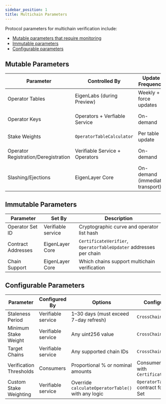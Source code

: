 ```yaml
---
sidebar_position: 1
title: Multichain Parameters
---
```


Protocol parameters for multichain verification include: 

* [Mutable parameters that require monitoring](#mutable-parameters)
* [Immutable parameters](#immutable-parameters)
* [Configurable parameters](#configurable-parameters)

## Mutable Parameters

| Parameter                            | Controlled By                  | Update Frequency                | Impact                            | Monitoring Event                                                          |
|--------------------------------------|--------------------------------|---------------------------------|-----------------------------------|---------------------------------------------------------------------------|
| Operator Tables                      | EigenLabs (during Preview)     | Weekly + force updates          | Certificate verification validity | `CertificateVerifier.StakeTableUpdated`                                   |
| Operator Keys                        | Operators + Verfiable Service  | On-demand                       | Certificate signature validation  | `KeyRegistrar.KeyRegistered/Deregistered`                                 |
| Stake Weights                        | `OperatorTableCalculator`      | Per table update                | Verification thresholds           | Custom events in your calculator                                          |
| Operator Registration/Deregistration | Verifiable Service + Operators | On-demand                       | Available Operators for tasks     | `AVSRegistrar.OperatorRegistered` and `AVSRegistrar.OperatorDeregistered` |
| Slashing/Ejections                   | EigenLayer Core                | On-demand (immediate transport) | Operator validity and weights     | `AllocationManager.OperatorSlashed`                                         |

## Immutable Parameters

| Parameter          | Set By             | Description                                                       |
|--------------------|--------------------|-------------------------------------------------------------------|
| Operator Set ID     | Verifiable service | Cryptographic curve and operator list hash                        |
| Contract Addresses  | EigenLayer Core    | `CertificateVerifier`, `OperatorTableUpdater` addresses per chain |
| Chain Support       | EigenLayer Core    | Which chains support multichain verification                      |

## Configurable Parameters

| Parameter               | Configured By      | Options                                                    | Configured Where                                    |
|-------------------------|--------------------|------------------------------------------------------------|-----------------------------------------------------|
| Staleness Period        | Verifiable service | 1–30 days (must exceed 7-day refresh)                      | `CrossChainRegistry`                                | 
| Minimum Stake Weight    | Verifiable service | Any uint256 value                                          | `CrossChainRegistry`                                |
| Target Chains           | Verifiable service | Any supported chain IDs                                    | `CrossChainRegistry`                                |
| Verification Thresholds | Consumers          | Proportional % or nominal amounts                          | Consumer integration with `CertificateVerifier`     |
| Custom Stake Weighting  | Verifiable service | Override `calculateOperatorTable()` with any logic         | `OperatorTableCalculator` contract for Operator Set |
